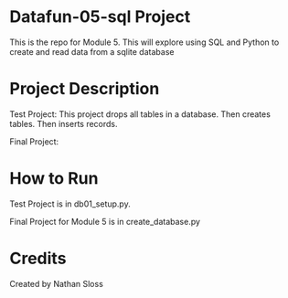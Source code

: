 # Datafun-05-sql Project

This is the repo for Module 5.   This will explore using SQL and Python to create and read data from a sqlite database


# Project Description

Test Project: This project drops all tables in a database.  Then creates tables.  Then inserts records.

Final Project:  


# How to Run

Test Project is in db01_setup.py.   

Final Project for Module 5 is in create_database.py 


# Credits

Created by Nathan Sloss
